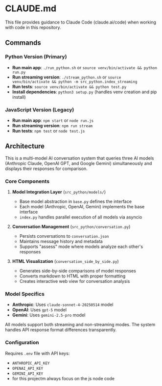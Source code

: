 # CLAUDE.md

This file provides guidance to Claude Code (claude.ai/code) when working with code in this repository.

## Commands

### Python Version (Primary)
- **Run main app**: `./run_python.sh` or `source venv/bin/activate && python run.py`
- **Run streaming version**: `./stream_python.sh` or `source venv/bin/activate && python -m src_python.index_streaming`
- **Run tests**: `source venv/bin/activate && python test.py`
- **Install dependencies**: `python3 setup.py` (handles venv creation and pip install)

### JavaScript Version (Legacy)
- **Run main app**: `npm start` or `node run.js`
- **Run streaming version**: `npm run stream`
- **Run tests**: `npm test` or `node test.js`

## Architecture

This is a multi-model AI conversation system that queries three AI models (Anthropic Claude, OpenAI GPT, and Google Gemini) simultaneously and displays their responses for comparison.

### Core Components

1. **Model Integration Layer** (`src_python/models/`)
   - Base model abstraction in `base.py` defines the interface
   - Each model (Anthropic, OpenAI, Gemini) implements the base interface
   - `index.py` handles parallel execution of all models via asyncio

2. **Conversation Management** (`src_python/conversation.py`)
   - Persists conversations to `conversation.json`
   - Maintains message history and metadata
   - Supports "assess" mode where models analyze each other's responses

3. **HTML Visualization** (`conversation_side_by_side.py`)
   - Generates side-by-side comparisons of model responses
   - Converts markdown to HTML with proper formatting
   - Creates interactive web view for conversation analysis

### Model Specifics

- **Anthropic**: Uses `claude-sonnet-4-20250514` model
- **OpenAI**: Uses `gpt-5` model
- **Gemini**: Uses `gemini-2.5-pro` model

All models support both streaming and non-streaming modes. The system handles API response format differences transparently.

### Configuration

Requires `.env` file with API keys:
- `ANTHROPIC_API_KEY`
- `OPENAI_API_KEY`
- `GEMINI_API_KEY`
- for this projectm always focus on the js node code
